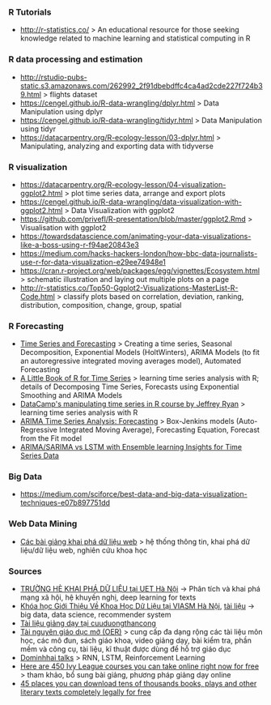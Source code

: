 ### R Tutorials
- http://r-statistics.co/ > An educational resource for those seeking knowledge related to machine learning and statistical computing in R

### R data processing and estimation
- http://rstudio-pubs-static.s3.amazonaws.com/262992_2f91dbebdffc4ca4ad2cde227f724b39.html > flights dataset
- https://cengel.github.io/R-data-wrangling/dplyr.html > Data Manipulation using dplyr
- https://cengel.github.io/R-data-wrangling/tidyr.html > Data Manipulation using tidyr
- https://datacarpentry.org/R-ecology-lesson/03-dplyr.html > Manipulating, analyzing and exporting data with tidyverse

### R visualization
- https://datacarpentry.org/R-ecology-lesson/04-visualization-ggplot2.html > plot time series data, arrange and export plots
- https://cengel.github.io/R-data-wrangling/data-visualization-with-ggplot2.html > Data Visualization with ggplot2
- https://github.com/privefl/R-presentation/blob/master/ggplot2.Rmd > Visualisation with ggplot2
- https://towardsdatascience.com/animating-your-data-visualizations-like-a-boss-using-r-f94ae20843e3
- https://medium.com/hacks-hackers-london/how-bbc-data-journalists-use-r-for-data-visualization-e29ee74948e1
- https://cran.r-project.org/web/packages/egg/vignettes/Ecosystem.html > schematic illustration and laying out multiple plots on a page
- http://r-statistics.co/Top50-Ggplot2-Visualizations-MasterList-R-Code.html > classify plots based on correlation, deviation, ranking, distribution, composition, change, group, spatial

### R Forecasting
- [Time Series and Forecasting](https://www.statmethods.net/advstats/timeseries.html) > Creating a time series, Seasonal Decomposition, Exponential Models (HoltWinters), ARIMA Models (to fit an autoregressive integrated moving averages model), Automated Forecasting
- [A Little Book of R for Time Series](https://a-little-book-of-r-for-time-series.readthedocs.io/en/latest/) > learning time series analysis with R; details of Decomposing Time Series, Forecasts using Exponential Smoothing and ARIMA Models
- [DataCamp's manipulating time series in R course by Jeffrey Ryan](https://www.datacamp.com/courses/manipulating-time-series-data-in-r-with-xts-zoo) > learning time series analysis with R
- [ARIMA Time Series Analysis: Forecasting](http://rstudio-pubs-static.s3.amazonaws.com/325096_1af357506bd841cc88fc050f4df5f445.html) > Box-Jenkins models (Auto-Regressive Integrated Moving Average), Forecasting Equation, Forecast from the Fit model
- [ARIMA/SARIMA vs LSTM with Ensemble learning Insights for Time Series Data](https://towardsdatascience.com/arima-sarima-vs-lstm-with-ensemble-learning-insights-for-time-series-data-509a5d87f20a)

### Big Data
- https://medium.com/sciforce/best-data-and-big-data-visualization-techniques-e07b897751dd

### Web Data Mining
- [Các bài giảng khai phá dữ liệu web](http://uet.vnu.edu.vn/~thuyhq/courses.html) > hệ thống thông tin, khai phá dữ liệu/dữ liệu web, nghiên cứu khoa học

### Sources
- [TRƯỜNG HÈ KHAI PHÁ DỮ LIỆU tại UET Hà Nội](http://fit.uet.vnu.edu.vn/dmss2016/) -> Phân tích và khai phá mạng xã hội, hệ khuyến nghị, deep learning for texts
- [Khóa học Giới Thiệu Về Khoa Học Dữ Liệu tại VIASM Hà Nội](https://viasm.edu.vn/hdkh/khoa-hoc-gioi-thieu-ve-khoa-hoc-du-lieu-tai-ha-noi), [tài liệu](http://www.jaist.ac.jp/~bao/DS2017/) -> big data, data science, recommender system
- [Tài liệu giảng dạy tại cuuduongthancong](https://cuuduongthancong.com/)
- [Tài nguyên giáo dục mở (OER)](https://www.oercommons.org/) > cung cấp đa dạng rộng các tài liệu môn học, các mô đun, sách giáo khoa, video giảng dạy, bài kiểm tra, phần mềm và công cụ, tài liệu, kĩ thuật được dùng để hỗ trợ giáo dục
- [Dominhhai talks](https://dominhhai.github.io/vi/talk/) > RNN, LSTM, Reinforcement Learning
- [Here are 450 Ivy League courses you can take online right now for free](https://www.freecodecamp.org/news/ivy-league-free-online-courses-a0d7ae675869/?fbclid=IwAR3QRrrDbDs_oOE-KoNAThrxe4K6uhe9un8Z6vD4EDPfbWhdCTUEiDvvOFU&utm_source=zalo&utm_medium=zalo&utm_campaign=zalo&zarsrc=31) > tham khảo, bổ sung bài giảng, phương pháp giảng dạy online
- [45 places you can download tens of thousands books, plays and other literary texts completely legally for free](https://nothingintherulebook.com/2017/01/10/55-places-you-can-download-tens-of-thousands-books-plays-and-other-literary-texts-completely-legally-for-free/?fbclid=IwAR29pC2Pna1-yOD_bKwecTtHOoBZ1YY9XM1SZ_P3CXEUXREWBOpfsytw5IE)

